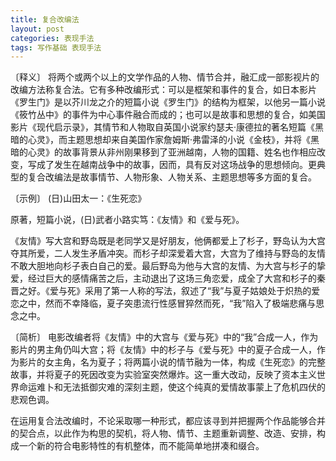 ```yaml
---
title: 复合改编法
layout: post
categories: 表现手法
tags: 写作基础 表现手法
---
```


〔释义〕 将两个或两个以上的文学作品的人物、情节合并，融汇成一部影视片的改编方法称复合法。它有多种改编形式：可以是框架和事件的复合，如日本影片《罗生门》是以芥川龙之介的短篇小说《罗生门》的结构为框架，以他另一篇小说《筱竹丛中》的事件为中心事件融合而成的；也可以是故事和思想的复合，如美国影片《现代启示录》，其情节和人物取自英国小说家约瑟夫·康德拉的著名短篇《黑暗的心灵》，而主题思想却来自美国作家詹姆斯·弗雷泽的小说《金枝》，并将《黑暗的心灵》的故事背景从非州刚果移到了亚洲越南，人物的国籍、姓名也作相应改变，写成了发生在越南战争中的故事，因而，具有反对这场战争的思想倾向。更典型的复合改编法是故事情节、人物形象、人物关系、主题思想等多方面的复合。

〔示例〕 (日)山田太一：《生死恋》

原著，短篇小说，(日)武者小路实笃：《友情》和《爱与死》。

《友情》写大宫和野岛既是老同学又是好朋友，他俩都爱上了杉子，野岛认为大宫夺其所爱，二人发生矛盾冲突。而杉子却深爱着大宫，大宫为了维持与野岛的友情不敢大胆地向杉子表白自己的爱。最后野岛为他与大宫的友情、为大宫与杉子的挚爱，经过巨大的感情痛苦之后，主动退出了这场三角恋爱，成全了大宫和杉子的秦晋之好。《爱与死》采用了第一人称的写法，叙述了“我”与夏子姑娘处于炽热的爱恋之中，然而不幸降临，夏子突患流行性感冒猝然而死，“我”陷入了极端悲痛与思念之中。

〔简析〕 电影改编者将《友情》中的大宫与《爱与死》中的“我”合成一人，作为影片的男主角仍叫大宫；将《友情》中的杉子与《爱与死》中的夏子合成一人，作为影片的女主角，名为夏子；将两篇小说的情节融为一体，构成《生死恋》的完整故事，并将夏子的死因改变为实验室突然爆炸。这一重大改动，反映了资本主义世界命运难卜和无法抵御灾难的深刻主题，使这个纯真的爱情故事蒙上了危机四伏的悲观色调。

在运用复合法改编时，不论采取哪一种形式，都应该寻到并把握两个作品能够合并的契合点，以此作为构思的契机，将人物、情节、主题重新调整、改造、安排，构成一个新的符合电影特性的有机整体，而不能简单地拼凑和缀合。 